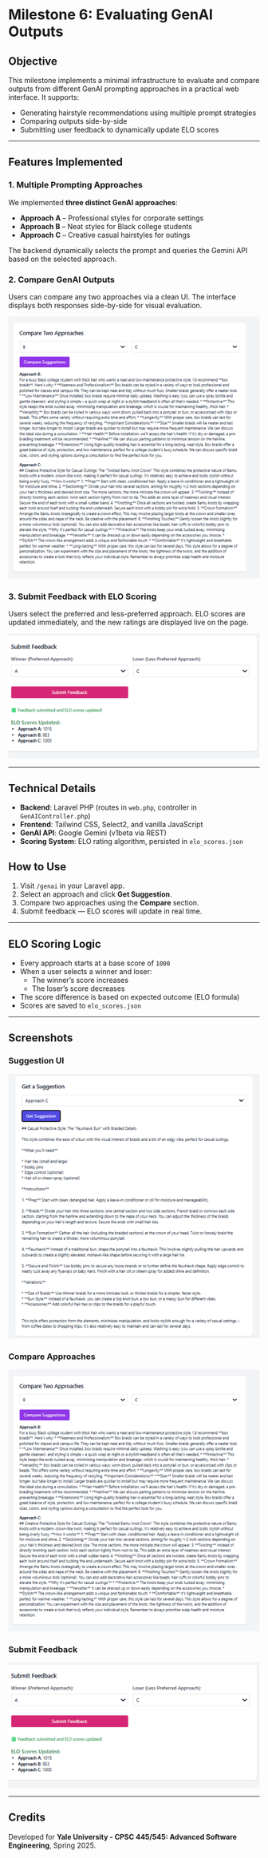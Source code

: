 # Milestone 6: Evaluating GenAI Outputs

## Objective

This milestone implements a minimal infrastructure to evaluate and compare outputs from different GenAI prompting approaches in a practical web interface. It supports:

- Generating hairstyle recommendations using multiple prompt strategies
- Comparing outputs side-by-side
- Submitting user feedback to dynamically update ELO scores

---

## Features Implemented

### 1. Multiple Prompting Approaches
We implemented **three distinct GenAI approaches**:

- **Approach A** – Professional styles for corporate settings  
- **Approach B** – Neat styles for Black college students  
- **Approach C** – Creative casual hairstyles for outings

The backend dynamically selects the prompt and queries the Gemini API based on the selected approach.

### 2. Compare GenAI Outputs
Users can compare any two approaches via a clean UI. The interface displays both responses side-by-side for visual evaluation.

![Compare Suggestions Screenshot](screenshots/Compare.png)

### 3. Submit Feedback with ELO Scoring
Users select the preferred and less-preferred approach. ELO scores are updated immediately, and the new ratings are displayed live on the page.

![Feedback Submission Screenshot](screenshots/Feedback.png)

---

##  Technical Details

- **Backend**: Laravel PHP (routes in `web.php`, controller in `GenAIController.php`)
- **Frontend**: Tailwind CSS, Select2, and vanilla JavaScript
- **GenAI API**: Google Gemini (v1beta via REST)
- **Scoring System**: ELO rating algorithm, persisted in `elo_scores.json`



## How to Use

1. Visit `/genai` in your Laravel app.
2. Select an approach and click **Get Suggestion**.
3. Compare two approaches using the **Compare** section.
4. Submit feedback — ELO scores will update in real time.

---

## ELO Scoring Logic

- Every approach starts at a base score of `1000`
- When a user selects a winner and loser:
  - The winner’s score increases
  - The loser’s score decreases
- The score difference is based on expected outcome (ELO formula)
- Scores are saved to `elo_scores.json`

---

## Screenshots

### Suggestion UI
![Get Suggestion Screenshot](screenshots/Suggestion.png)

### Compare Approaches
![Compare Screenshot](screenshots/Compare.png)

### Submit Feedback
![Feedback Screenshot](screenshots/Feedback.png)

---

## Credits

Developed for **Yale University - CPSC 445/545: Advanced Software Engineering**, Spring 2025.
